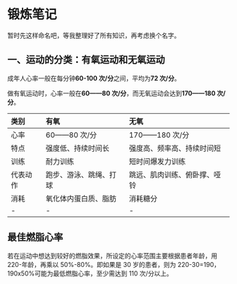 # 锻炼笔记

暂时先这样命名吧，等我整理好了所有知识，再考虑换个名字。

## 一、运动的分类：有氧运动和无氧运动

成年人心率一般在每分钟**60-100 次/分**之间，平均为**72 次/分**。

做有氧运动时，心率一般在**60——80 次/分**，而无氧运动会达到**170——180 次/分**。

| 类别     | 有氧                   | 无氧                         |
| :------- | :--------------------- | :--------------------------- |
| 心率     | 60——80 次/分           | 170——180 次/分               |
| 特点     | 强度低、持续时间长     | 强度高、频率高、持续时间短   |
| 训练     | 耐力训练               | 短时间爆发力训练             |
| 代表动作 | 跑步、游泳、跳绳、打球 | 跳远、肌肉训练、俯卧撑、哑铃 |
| 消耗     | 氧化体内蛋白质、脂肪   | 消耗糖分                     |
| -        | -                      | -                            |

## 最佳燃脂心率

若在运动中想达到较好的燃脂效果，所设定的心率范围主要根据患者年龄，用 220-年龄，再乘以 50%-80%。即如果是 30 岁的患者，则为 220-30=190，190x50%可能为最低燃脂心率，至少需达到 110 次/分以上。

